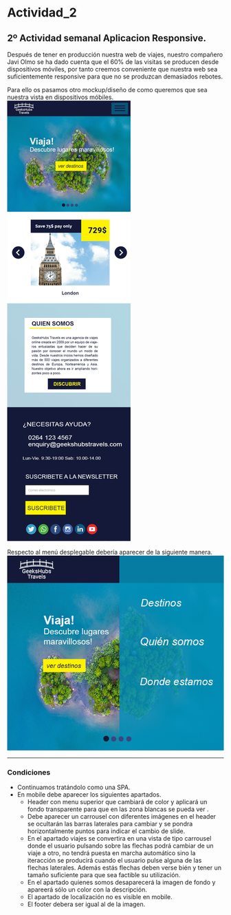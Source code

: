 # Actividad_2
## 2º Actividad semanal Aplicacion Responsive.

Después de tener en producción nuestra web de viajes, nuestro compañero Javi Olmo se ha dado cuenta que el 60% de las visitas se producen desde dispositivos móviles, por tanto creemos conveniente que nuestra web sea suficientemente responsive para que no se produzcan demasiados rebotes.

Para ello os pasamos otro mockup/diseño de como queremos que sea nuestra vista en dispositivos móbiles.
![alt text](https://github.com/GeeksHubsAcademy/Actividad_2/blob/master/Agencia%20de%20viajes%20Bootcamp.jpg)

Respecto al menú desplegable debería aparecer de la siguiente manera.
![alt text](https://github.com/GeeksHubsAcademy/Actividad_2/blob/master/Agencia%20de%20viajes%20Bootcamp%20-%20menu%20desplegable.jpg)

---

### Condiciones

* Continuamos tratándolo como una SPA.
* En mobile debe aparecer los siguientes apartados.
  * Header con menu superior que cambiará de color y aplicará un fondo transparente para que en las zona blancas se pueda ver .
  * Debe aparecer un carrousel con diferentes imágenes en el header se ocultarán las barras laterales para cambiar y se pondra horizontalmente puntos para indicar el cambio de slide.
  * En el apartado viajes se convertira en una vista de tipo carrousel donde el usuario pulsando sobre las flechas podrá cambiar de un viaje a otro, no tendrá puesta en marcha automático sino la iteracción se producirá cuando el usuario pulse alguna de las flechas laterales. Además estás flechas deben verse bién y tener un tamaño suficiente para que sea factible su utilización.
  * En el apartado quienes somos desaparecerá la imagen de fondo y apareerá sólo un color con la descripción.
  * El apartado de localización no es visible en mobile.
  * El footer debera ser igual al de la imagen.
